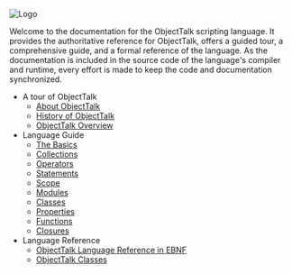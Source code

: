 ![Logo](img/logo-small.png)

Welcome to the documentation for the ObjectTalk scripting
language. It provides the authoritative reference for ObjectTalk,
offers a guided tour, a comprehensive guide, and a formal reference of
the language. As the documentation is included in the source code
of the language's compiler and runtime, every effort is made to
keep the code and documentation synchronized.

* A tour of ObjectTalk
	* [About ObjectTalk](tour.html#about)
	* [History of ObjectTalk](tour.html#history)
	* [ObjectTalk Overview](tour.html#overview)
* Language Guide
    * [The Basics](guide.html#basics)
	* [Collections](guide.html#collections)
	* [Operators](guide.html#.operators)
	* [Statements](guide.html#statements)
	* [Scope](guide.html#scope)
	* [Modules](guide.html#modules)
	* [Classes](guide.html#classes)
	* [Properties](guide.html#properties)
	* [Functions](guide.html#functions)
	* [Closures](guide.html#closures)
* Language Reference
	* [ObjectTalk Language Reference in EBNF](reference.html#language)
	* [ObjectTalk Classes](reference.html#classes)
